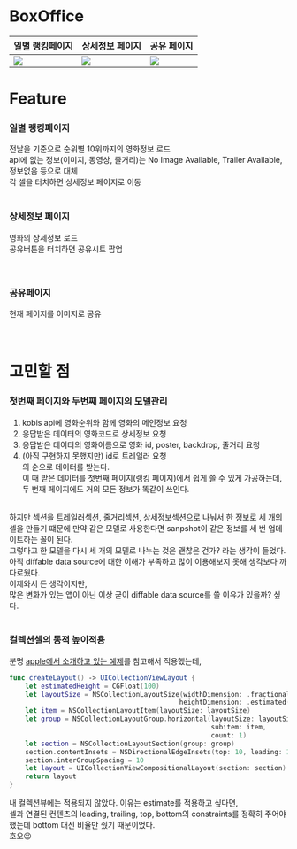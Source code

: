 # BoxOffice

| 일별 랭킹페이지 | 상세정보 페이지 | 공유 페이지 |
| ---------------- | ---------------- | ---------------- |
|![](https://user-images.githubusercontent.com/73588175/197400984-8c34d5e4-47bc-4e28-9ac7-5c21b8cc98ab.gif)|![](https://user-images.githubusercontent.com/73588175/197400990-7271abf0-72c0-4a19-80b5-9540f8e54eb9.gif)|![](https://user-images.githubusercontent.com/73588175/197400995-a088f4c4-0e2f-4bf6-9c0f-6a77307fc8fd.gif)|

# Feature
### 일별 랭킹페이지
전날을 기준으로 순위별 10위까지의 영화정보 로드<br>
api에 없는 정보(이미지, 동영상, 줄거리)는 No Image Available, Trailer Available, 정보없음 등으로 대체<br>
각 셀을 터치하면 상세정보 페이지로 이동
<br>
<br>

### 상세정보 페이지
영화의 상세정보 로드<br>
공유버튼을 터치하면 공유시트 팝업<br>
<br>
<br>

### 공유페이지
현재 페이지를 이미지로 공유
<br>
<br>
<br>

# 고민할 점
### 첫번째 페이지와 두번째 페이지의 모델관리
1. kobis api에 영화순위와 함께 영화의 메인정보 요청<br>
2. 응답받은 데이터의 영화코드로 상세정보 요청<br>
3. 응답받은 데이터의 영화이름으로 영화 id, poster, backdrop, 줄거리 요청<br>
4. (아직 구현하지 못했지만) id로 트레일러 요청 <br>
의 순으로 데이터를 받는다.<br>
이 때 받은 데이터를 첫번째 페이지(랭킹 페이지)에서 쉽게 쓸 수 있게 가공하는데, <br>
두 번째 페이지에도 거의 모든 정보가 똑같이 쓰인다.<br>
<br>
하지만 섹션을 트레일러섹션, 줄거리섹션, 상세정보섹션으로 나눠서 한 정보로 세 개의 셀을 만들기 떄문에 만약 같은 모델로 사용한다면 sanpshot이 같은 정보를 세 번 업데이트하는 꼴이 된다.<br>
그렇다고 한 모델을 다시 세 개의 모델로 나누는 것은 괜찮은 건가? 라는 생각이 들었다.<br>
아직 diffable data source에 대한 이해가 부족하고 많이 이용해보지 못해 생각보다 까다로웠다.<br>
이제와서 든 생각이지만, <br>
많은 변화가 있는 앱이 아닌 이상 굳이 diffable data source를 쓸 이유가 있을까? 싶다.  
<br>
<br>

### 컬렉션셀의 동적 높이적용
분명 [apple에서 소개하고 있는 예제](https://developer.apple.com/documentation/uikit/views_and_controls/collection_views/implementing_modern_collection_views)를 참고해서 적용했는데,
```swift
func createLayout() -> UICollectionViewLayout {
    let estimatedHeight = CGFloat(100)
    let layoutSize = NSCollectionLayoutSize(widthDimension: .fractionalWidth(1.0),
                                           heightDimension: .estimated(estimatedHeight))
    let item = NSCollectionLayoutItem(layoutSize: layoutSize)
    let group = NSCollectionLayoutGroup.horizontal(layoutSize: layoutSize,
                                                   subitem: item,
                                                   count: 1)
    let section = NSCollectionLayoutSection(group: group)
    section.contentInsets = NSDirectionalEdgeInsets(top: 10, leading: 10, bottom: 10, trailing: 10)
    section.interGroupSpacing = 10
    let layout = UICollectionViewCompositionalLayout(section: section)
    return layout
}
```
내 컬렉션뷰에는 적용되지 않았다. 이유는 estimate를 적용하고 싶다면,  
셀과 연결된 컨텐츠의 leading, trailing, top, bottom의 constraints를 정확히 주어야 했는데 bottom 대신 비율만 줬기 때문이었다.   
호오😉
